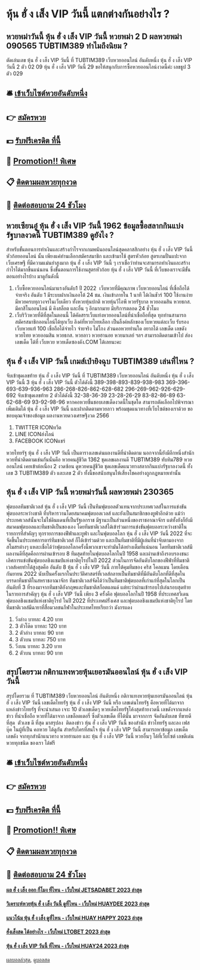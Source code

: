 # หุ้น ฮั่ ง เส็ง VIP วันนี้ แตกต่างกันอย่างไร ?
## หวยพม่าวันนี้ หุ้น ฮั่ ง เส็ง VIP วันนี้ หวยพม่า 2 D ผลหวยพม่า 090565 TUBTIM389 ทำไมถึงนิยม ?
ตัดเล่นเลข หุ้น ฮั่ ง เส็ง VIP วันนี้ ที่ TUBTIM389 เว็บหวยออนไลน์ อันดับหนึ่ง หุ้น ฮั่ ง เส็ง VIP วันนี้ 2 ตัว 02 09 หุ้น ฮั่ ง เส็ง VIP วันนี้ 29
ขอให้สนุกกับการซื้อหวยออนไลน์งวดนี้ค่ะ
เลขธูป 3 ตัว 029

## 🛎 [เข้าเว็บไซต์หวยอันดับหนึ่ง](https://bit.ly/3BG5bNw)
## 👉 [สมัครหวย](https://bit.ly/3BG5bNw)
## 💵 [รับฟรีเครดิต ที่นี้](https://bit.ly/3C3mvgS)
## 👑 [Promotion!! พิเศษ](https://bit.ly/3C3mvgS)
## 📋 [ติดตามผลหวยทุกงวด](https://bit.ly/3C3mvgS)
## 📱 [ติดต่อสอบถาม 24 ชัวโมง](https://bit.ly/3C3mvgS)

## หวยเซียนอู๋ หุ้น ฮั่ ง เส็ง VIP วันนี้ 1962 ข้อมูลซื้อสลากกินแบ่งรัฐบาลงวดนี้ TUBTIM389 ดูยังไง ?
สำหรับขั้นตอนการทำเงินและสร้างกำไรจากเกมพนันออนไลน์สุดคลาสสิกอย่าง หุ้น ฮั่ ง เส็ง VIP วันนี้ หัวก้อยออนไลน์ นั้น เพียงแค่ท่านเลือกสมัครสมาชิก และเข้ามาใช้ สูตรหัวก้อย สูตรเกมปั่นแปะจาก เว็บเศรษฐี ที่มีความแม่นยำสูงมาก หุ้น ฮั่ ง เส็ง VIP วันนี้ ๆ เราเชื่อว่าท่านจะสามารถทำเงินและสร้างกำไรได้มากขึ้นแน่นอน ซึ่งขั้นตอนการใช้งานสูตรหัวก้อย หุ้น ฮั่ ง เส็ง VIP วันนี้ ที่เว็บของเราจะมีขั้นตอนอย่างไรบ้าง มาดูกันดังนี้
1. เว็บซื้อหวยออนไลน์มาแรงอันดับ1 ปี 2022  เว็บหวยที่มีคุณภาพ เว็บหวยออนไลน์ ที่เชื่อถือได้ จ่ายจริง อันดับ 1 มีระบบฝากเงินออโต้ 24 ชม. เงินเข้าภายใน 1 นาที ได้เงินชัวร์ 100 ใช้งานง่าย มีหวยครบทุกวงจรในเว็บเดียว ทั้งหวยหุ้นปกติ หวยหุ้นวีไอพี หวยรัฐบาล หวยออมสิน หวยธกส. มีคาสิโนออนไลน์ มี คิงสล็อต และอื่น ๆ อีกมากมาย มีบริการตลอด 24 ชั่วโมง
2. เว็บริวิวหวยที่ดีที่สุดในตอนนี้ ได้คัดสรรเว็บแท่งหวยออนไลน์ที่น่าเชื่อถือที่สุด ทุกท่านสามารถสมัครสมาชิกออนไลน์ได้ทุกเว็บ ลิงค์ที่หวยไทยเลือก เป็นลิ้งค์หลักของเว็บหวยแต่ละเว็บ รับรองเว็บหวยแท้ 100 เชื่อถือได้จ่ายไว จ่ายจริง ไม่โกง ส่วนคอหวยท่านใด อยากได้ เลขเด็ด เลขดัง หวยไทย หวยออมสิน หวยธกส. หวยลาว หวยฮานอย หวยมาเลย์ ฯลฯ สามารถติดตามเข้าไป ส่องเลขเด็ด ได้ที่ เว็บหวย หวยเด็ดซองดัง.COM ได้เลยนะคะ

## หุ้น ฮั่ ง เส็ง VIP วันนี้ เกมส์เป่ายิงฉุบ TUBTIM389 เล่นที่ไหน ?
จับเข้าชุดเลขท้าย หุ้น ฮั่ ง เส็ง VIP วันนี้ ที่ TUBTIM389 เว็บหวยออนไลน์ อันดับหนึ่ง หุ้น ฮั่ ง เส็ง VIP วันนี้ 3 หุ้น ฮั่ ง เส็ง VIP วันนี้ ตัวได้ดังนี้
389-398-893-839-938-983
369-396-693-639-936-963
286-268-826-862-628-682
296-269-962-926-629-692
จับเข้าชุดเลขท้าย 2 ตัวได้ดังนี้
32-38-36-39
23-28-26-29
83-82-86-89
63-62-68-69
93-92-98-96
หากคอหวยชื่นชอบเลขเด็ดงวดนี้ในชุดใด สามารถตัดเลือกไปพิจารณาเพิ่มเติมได้ หุ้น ฮั่ ง เส็ง VIP วันนี้ และฝากติดตามหวยลาว พร้อมชุดแนวทางที่เว็บไซต์ของเราด้วย
ขอขอบคุณเจ้าของข้อมูล
ผลงานหวยดวงเศรษฐีงวด 2566

1. TWITTER ICONทวีต
2. LINE ICONส่งไลน์
3. FACEBOOK ICONแชร์

หวยไทยรัฐ หุ้น ฮั่ ง เส็ง VIP วันนี้ เป็นตารางเลขเด่นผลงานดีที่น่าติดตาม นอกจากนี้ยังมีอีกหนึ่งสำนักหวยที่น่าติดตามเช่นกันนั่นคือ หวยคนสู้ชีวิต 1362 ชุดเลขผลงานดี TUBTIM389 ทับทิม789 หวยออนไลน์ เคยเข้าต่อเนื่อง 2 งวดซ้อน ดูหวยคนสู้ชีวิต ชุดเลขเด็ดแนวทางสลากกินแบ่งรัฐบาลงวดนี้ ทั้งเลข 3 TUBTIM389 ตัว และเลข 2 ตัว ทั้งนี้ขอสนับสนุนให้เสี่ยงโชคอย่างถูกกฎหมายเท่านั้น

## หุ้น ฮั่ ง เส็ง VIP วันนี้ หวยพม่าวันนี้ ผลหวยพม่า 230365
ฟุตบอลทีมชาติเวลส์ หุ้น ฮั่ ง เส็ง VIP วันนี้ เป็นทีมฟุตบอลตัวแทนจากประเทศเวลส์ในการแข่งขันฟุตบอลระหว่างชาติ ที่บริหารวานโดยสมาคมฟุตบอลเวลส์ และยังเป็นสมาชิกของยูฟ่าอีกด้วย แม้ว่าประเทศเวลส์นั้นจะไม่ใช่ดินแดนที่เป็นรัฐเอกราช มีฐานะเป็นส่วนหนึ่งของราชอาณาจักร แต่ทั้งยังก็ยังมีสมาคมฟุตบอลและทีมชาติเป็นของเอง โดยทีมชาติเวลส์ได้เข้าร่วมการแข่งขันฟุตบอลระหว่างชาติในรายการที่สำคัญๆ ทุกรายการของฟีฟ่าและยูฟ่า และในฟุตบอลโลก หุ้น ฮั่ ง เส็ง VIP วันนี้ 2022 ที่จะจัดขึ้นในประเทศการตาร์ทีมชาติเวลส์ ก็ได้เข้าร่วมด้วย และเป็นทีมชาติที่มีผู้เล่นที่น่าจับตามองจากสโมสรต่างๆ แหละเชื่อได้ว่าฟุตบอลโลกครั้งนี้พวกเขาจะทำมันได้อย่างเต็มที่แน่นอน
โดยทีมชาติเวลส์มีผลงานดีที่สุดคือการผ่านเข้ารอบ 8 ทีมสุดท้ายในฟุตบอลโลกในปี 1958 และผ่านเข้าถึงรอบรองชนะเลิศการแข่งขันฟุตบอลชิงแชมป์แห่งชาติยุโรปในปี 2022 ส่วนในการจัดอันดับโลกของฟีฟ่าที่ทีมชาติเวลส์เคยทำได้สูงสุดคือ อันดับ 8 หุ้น ฮั่ ง เส็ง VIP วันนี้ ภายใต้คุมทีมของ คริส โคลแมน โดยเดือนกันยายน 2022 นับเป็นครั้งแรกในประวัติศาสตร์ที่เวลส์กลายเป็นทีมชาติที่มีอันดับโลกที่ดีที่สุดในบรรดาทีมชาติในสหราชอาณาจักร
ทีมชาติเวลส์จัดได้ว่าเป็นทีมชาติฟุตบอลที่เก่าแก่ที่สุดในโลกเป็นอันดับที่ 3 ที่รองมาจากทีมชาติอังกฤษและทีมชาติสก็อตแลนด์ แต่ทะว่าผ่านเข้ารอบไปเล่นรอบสุดท้ายในรายการสำคัญๆ หุ้น ฮั่ ง เส็ง VIP วันนี้ เพียง 3 ครั้งคือ ฟุตบอลโลกในปี 1958 ที่ประเทศสวีเดน ฟุตบอลชิงแชมป์แห่งชาติยุโรป ในปี 2022 ที่ประเทศฝรั่งเศส และฟุตบอลชิงแชมป์แห่งชาติยุโรป โดยทีมชาติเวลส์มีฉายาที่สื่อมวลชนกีฬาในประเทศไทยเรียกว่า มังกรแดง
1. วิ่งล่าง บาทละ 4.20 บาท
2. 3 ตัวโต๊ด บาทละ 120 บาท
3. 2 ตัวล่าง บาทละ 90 บาท
4. 3 ตัวบน บาทละ 750 บาท
5. วิ่งบน บาทละ 3.20 บาท
6. 2 ตัวบน บาทละ 90 บาท

## สรุปโดยรวม กติกาแทงหวยหุ้นเยอรมันออนไลน์ หุ้น ฮั่ ง เส็ง VIP วันนี้
สรุปโดยรวม ที่ TUBTIM389 เว็บหวยออนไลน์ อันดับหนึ่ง กติกาแทงหวยหุ้นเยอรมันออนไลน์ หุ้น ฮั่ ง เส็ง VIP วันนี้ เลขเด็ดไทยรัฐ หุ้น ฮั่ ง เส็ง VIP วันนี้ หรือ เลขเด่นไทยรัฐ คือหวยที่ได้มาจาก แหล่งข่าวไทยรัฐ ที่จะนำเสนอ เจาะ 10 ตัวเลขเด็ดๆ หวยเด็ดไทยรัฐโค้งสุดท้ายงวดนี้ เลขดังจากแหล่งข่าว ที่น่าเชื่อถือ หวยที่ได้มาจาก เลขล็อตเตอรี่ ซึ่งตัวเลขเด็ด ที่ได้นั้น มาจากการ จัดอันดับเลข ที่ขายดีที่สุด  ตัวเลข ดี ที่สุด มาสรุปลง  ติดลงข่าว หุ้น ฮั่ ง เส็ง VIP วันนี้ ของสำนัก ข่าวไทยรัฐ และลง เฟสบุ๊ค ในผู้ที่เป็น คอหวย ได้ดูกัน สำหรับใครที่สนใจ หุ้น ฮั่ ง เส็ง VIP วันนี้ สามารถหาข้อมูล เลขเด็ด เลขดัง จากทุกสำนักแนวทาง หวยฮานอย และ หุ้น ฮั่ ง เส็ง VIP วันนี้ หวยอื่นๆ ได้ที่เว็บไซต์ เลขดีเด่น หวยทุกชนิด ของเรา ได้ฟรี

## 🛎 [เข้าเว็บไซต์หวยอันดับหนึ่ง](https://bit.ly/3BG5bNw)
## 👉 [สมัครหวย](https://bit.ly/3BG5bNw)
## 💵 [รับฟรีเครดิต ที่นี้](https://bit.ly/3C3mvgS)
## 👑 [Promotion!! พิเศษ](https://bit.ly/3C3mvgS)
## 📋 [ติดตามผลหวยทุกงวด](https://bit.ly/3C3mvgS)
## 📱 [ติดต่อสอบถาม 24 ชัวโมง](https://bit.ly/3C3mvgS)

#### [ผล ฮั่ ง เส็ง ออก กี่โมง ที่ไหน - เว็บใหม่ JETSADABET 2023 ล่าสุด](https://atom.io/themes/ผล%20ฮั่%20ง%20เส็ง%20ออก%20กี่โมง%20ที่ไหน%20-%20เว็บใหม่%20jetsadabet%202023%20ล่าสุด)
#### [วิเคราะห์หวยหุ้น ฮั่ ง เส็ง วันนี้ ดูที่ไหน - เว็บใหม่ HUAYDEE 2023 ล่าสุด](https://atom.io/themes/วิเคราะห์หวยหุ้น%20ฮั่%20ง%20เส็ง%20วันนี้%20ดูที่ไหน%20-%20เว็บใหม่%20huaydee%202023%20ล่าสุด)
#### [แนวโน้ม หุ้น ฮั่ ง เส็ง ดูที่ไหน - เว็บใหม่ HUAY HAPPY 2023 ล่าสุด](https://atom.io/themes/แนวโน้ม%20หุ้น%20ฮั่%20ง%20เส็ง%20ดูที่ไหน%20-%20เว็บใหม่%20huay%20happy%202023%20ล่าสุด)
#### [ฮั่งเส็งสด ได้อย่างไร - เว็บใหม่ LTOBET 2023 ล่าสุด](https://atom.io/themes/ฮั่งเส็งสด%20ได้อย่างไร%20-%20เว็บใหม่%20ltobet%202023%20ล่าสุด)
#### [หุ้น ฮั่ ง เส็ง VIP วันนี้ ที่ไหน - เว็บใหม่ HUAY24 2023 ล่าสุด](https://atom.io/themes/หุ้น%20ฮั่%20ง%20เส็ง%20vip%20วันนี้%20ที่ไหน%20-%20เว็บใหม่%20huay24%202023%20ล่าสุด)

[ผลบอลล่าสุด](https://siamsport.tv "ผลบอลล่าสุด"), [ดูบอลสด](https://siamsport.tv/ดูบอลสด "ดูบอลสด")